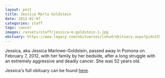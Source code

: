 ```yaml
---
layout: post
title: Jessica Marla Goldstein
date: 2012-02-07
categories: staff
tags: cancer
images: /assets/staff/jessica-m-goldstein-1.jpg
obituary: https://www.legacy.com/obituaries/lohud/obituary.aspx?pid=155913608
---
```

Jessica, aka Jessica Marlowe-Goldstein, passed away in Pomona on February 7, 2012, with her family by her bedside, after a long struggle with an extremely aggressive and deadly cancer.   She was 52 years old.

Jessica's full obituary can be found [here](https://www.legacy.com/obituaries/lohud/obituary.aspx?pid=155913608).
